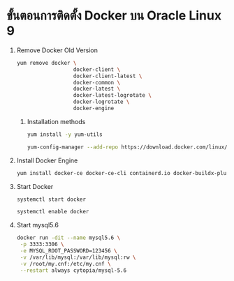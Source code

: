 # ขั้นตอนการติดตั้ง Docker บน Oracle Linux 9

1. Remove Docker Old Version

   ```bash
   yum remove docker \
                     docker-client \
                     docker-client-latest \
                     docker-common \
                     docker-latest \
                     docker-latest-logrotate \
                     docker-logrotate \
                     docker-engine
   ```

   1. Installation methods

      ```bash
      yum install -y yum-utils
      ```

      ```bash
      yum-config-manager --add-repo https://download.docker.com/linux/centos/docker-ce.repo
      ```
2. Install Docker Engine

   ```bash
   yum install docker-ce docker-ce-cli containerd.io docker-buildx-plugin docker-compose-plugin
   ```
3. Start Docker 

   ```bash
   systemctl start docker
   ```

   ```bash
   systemctl enable docker
   ```
4. Start mysql5.6

   ```bash
   docker run -dit --name mysql5.6 \
   	-p 3333:3306 \
   	-e MYSQL_ROOT_PASSWORD=123456 \
   	-v /var/lib/mysql:/var/lib/mysql:rw \
   	-v /root/my.cnf:/etc/my.cnf \
   	--restart always cytopia/mysql-5.6
   ```
